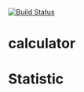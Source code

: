 [![Build Status](https://travis-ci.org/Duttp1998/Week3.svg?branch=master)](https://travis-ci.org/Duttp1998/Week3)
# calculator

# Statistic
